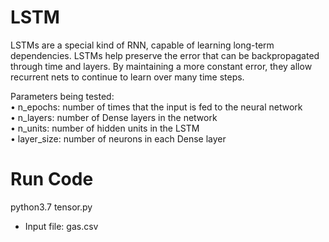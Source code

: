 # LSTM
LSTMs are a special kind of RNN, capable of learning long-term dependencies. LSTMs help preserve the error that can be backpropagated through time and layers. By maintaining a more constant error, they allow recurrent nets to continue to learn over many time steps.

Parameters being tested:  
• n_epochs: number of times that the input is fed to the neural network  
• n_layers: number of Dense layers in the network  
• n_units: number of hidden units in the LSTM  
• layer_size: number of neurons in each Dense layer  

# Run Code
python3.7 tensor.py
- Input file: gas.csv
